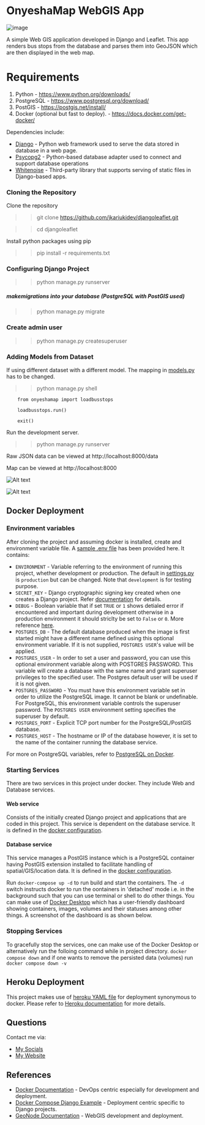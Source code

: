 # OnyeshaMap WebGIS App 

![image](https://user-images.githubusercontent.com/23359514/183810750-2aaad2ef-1f9c-4637-a572-f1cf353e12c7.png)


A simple Web GIS application developed in Django and Leaflet. This app renders bus stops from the database and parses
them into GeoJSON which are then displayed in the web map.

# Requirements
1. Python - https://www.python.org/downloads/
2. PostgreSQL - https://www.postgresql.org/download/
3. PostGIS - https://postgis.net/install/ 
4. Docker (optional but fast to deploy). - https://docs.docker.com/get-docker/ 

Dependencies include:
* [Django](https://www.djangoproject.com/) - Python web framework used to serve the data stored in database in a web page.
* [Psycopg2](https://www.psycopg.org/) - Python-based database adapter used to connect and support database operations
* [Whitenoise](http://whitenoise.evans.io/en/stable/) - Third-party library that supports serving of static files in Django-based apps.

### Cloning the Repository
Clone the repository 
>> git clone https://github.com/jkariukidev/djangoleaflet.git

>> cd djangoleaflet

Install python packages using pip
>> pip install -r requirements.txt

### Configuring Django Project

>> python manage.py runserver

##### makemigrations into your database (PostgreSQL with PostGIS used)

>> python manage.py migrate

### Create admin user

>> python manage.py createsuperuser

### Adding Models from Dataset
If using different dataset with a different model. The mapping in [models.py](onyeshamap/models.py) has to be changed.
>> python manage.py shell

```
    from onyeshamap import loadbusstops

    loadbusstops.run()

    exit()
```
Run the development server.
>> python manage.py runserver

Raw JSON data can be viewed at http://localhost:8000/data

Map can be viewed at http://localhost:8000

![Alt text](https://github.com/joehene/djangoleaflet/blob/master/onyeshamap/map_display.png?raw=true "Map")

![Alt text](https://github.com/joehene/djangoleaflet/blob/master/onyeshamap/geojson_raw.png?raw=true "GeoJSON")

## Docker Deployment
### Environment variables
After cloning the project and assuming docker is installed, create and environment variable file. A [sample .env file]()
has been provided here. It contains:
* `ENVIRONMENT` - Variable referring to the environment of running this project, whether development or production. The default
in [settings.py](mywebgis/settings.py#L6) is `production` but can be changed. Note that `development` is for testing purpose.
* `SECRET_KEY` - Django cryptographic signing key created when one creates a Django project. Refer [documentation](https://docs.djangoproject.com/en/4.0/ref/settings/#secret-key)
for details.
* `DEBUG` - Boolean variable that if set `TRUE` or `1` shows detialed error if encountered and important during development
otherwise in a production environment it should striclty be set to `False` or `0`. More reference [here](https://docs.djangoproject.com/en/4.0/ref/settings/#debug).
* `POSTGRES_DB` - The default database produced when the image is first started might have a different name defined using 
this optional environment variable. If it is not supplied, `POSTGRES USER`'s value will be applied.
* `POSTGRES_USER` - In order to set a user and password, you can use this optional environment variable along with POSTGRES PASSWORD.
This variable will create a database with the same name and grant superuser privileges to the specified user.
The Postgres default user will be used if it is not given. 
* `POSTGRES_PASSWORD` - You must have this environment variable set in order to utilize the PostgreSQL image.
It cannot be blank or undefinable.
For PostgreSQL, this environment variable controls the superuser password.
The `POSTGRES USER` environment setting specifies the superuser by default. 
* `POSTGRES_PORT` - Explicit TCP port number for the PostgreSQL/PostGIS database.
* `POSTGRES_HOST` - The hostname or IP of the database however, it is set to the name of the container running the database service.

For more on PostgreSQL variables, refer to [PostgreSQL on Docker](https://hub.docker.com/_/postgres/).
### Starting Services
There are two services in this project under docker. They include Web and Database services. 
#### Web service
Consists of the initially created Django project and applications that are coded in this project. This service is dependent 
on the database service. It is defined in the [docker configuration](docker-compose.yml).
#### Database service
This service manages a PostGIS instance which is a PostgreSQL container having PostGIS extension installed to facilitate 
handling of spatial/GIS/location data. It is defined in the [docker configuration](docker-compose.yml).

Run `docker-compose up -d` to run build and start the containers. The `-d` switch instructs docker to run the oontainers 
in 'detached' mode i.e. in the background such that you can use terminal or shell to do other things. You can make use of 
[Docker Desktop](https://www.docker.com/products/docker-desktop/) which has a user-friendly dashboard showing containers, 
images, volumes and their statuses among other things. A screenshot of the dashboard is as shown below.

### Stopping Services
To gracefully stop the services, one can make use of the Docker Desktop or alternatively run the folloing command while 
in project directory. 
`docker compose down` and if one wants to remove the persisted data (volumes) run `docker compose down -v`

## Heroku Deployment
This project makes use of [heroku YAML file](heroku.yml) for deployment synonymous to docker. Please refer to [Heroku 
documentation](https://devcenter.heroku.com/articles/build-docker-images-heroku-yml) for more details.

## Questions
Contact me via:
* [My Socials](https://linktr.ee/josephkariuki)
* [My Website](https://josephkariuki.com/)

## References
* [Docker Documentation](https://docs.docker.com/) - DevOps centric especially for development and deployment.
* [Docker Compose Django Example](https://docs.docker.com/samples/django/) - Deployment centric specific to Django projects.
* [GeoNode Documentation](https://docs.geonode.org/en/master/index.html) - WebGIS development and deployment. 




